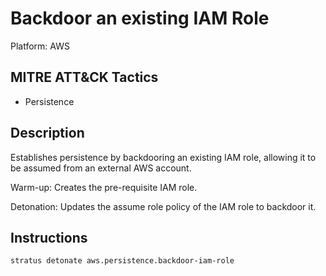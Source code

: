# Backdoor an existing IAM Role

Platform: AWS

## MITRE ATT&CK Tactics


- Persistence

## Description


Establishes persistence by backdooring an existing IAM role, allowing it to be assumed from an external AWS account.

Warm-up: Creates the pre-requisite IAM role.

Detonation: Updates the assume role policy of the IAM role to backdoor it.


## Instructions

```bash title="Detonate with Stratus Red Team"
stratus detonate aws.persistence.backdoor-iam-role
```